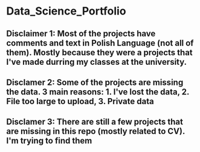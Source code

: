 # Data_Science_Portfolio

## Disclaimer 1: Most of the projects have comments and text in Polish Language (not all of them). Mostly because they were a projects that I've made durring my classes at the university.

## Disclamer 2: Some of the projects are missing the data. 3 main reasons: 1. I've lost the data, 2. File too large to upload, 3. Private data

## Disclamer 3: There are still a few projects that are missing in this repo (mostly related to CV). I'm trying to find them
